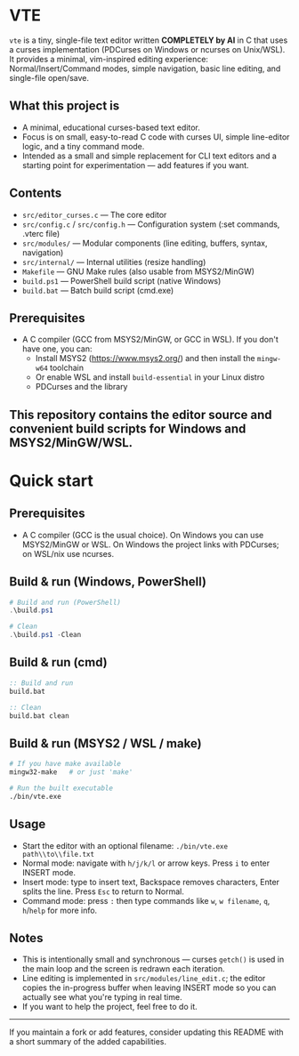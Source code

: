 # VTE

`vte` is a tiny, single-file text editor written **COMPLETELY by AI** in C that uses a curses implementation (PDCurses on Windows or ncurses on Unix/WSL).
It provides a minimal, vim-inspired editing experience: Normal/Insert/Command modes, simple navigation, basic line editing, and single-file open/save.

## What this project is

- A minimal, educational curses-based text editor.
- Focus is on small, easy-to-read C code with curses UI, simple line-editor logic, and a tiny command mode.
- Intended as a small and simple replacement for CLI text editors and a starting point for experimentation — add features if you want.

## Contents

- `src/editor_curses.c` — The core editor
- `src/config.c` / `src/config.h` — Configuration system (:set commands, .vterc file)
- `src/modules/` — Modular components (line editing, buffers, syntax, navigation)
- `src/internal/` — Internal utilities (resize handling)
- `Makefile` — GNU Make rules (also usable from MSYS2/MinGW)
- `build.ps1` — PowerShell build script (native Windows)
- `build.bat` — Batch build script (cmd.exe)

## Prerequisites

- A C compiler (GCC from MSYS2/MinGW, or GCC in WSL). If you don't have one, you can:
  - Install MSYS2 (https://www.msys2.org/) and then install the `mingw-w64` toolchain
  - Or enable WSL and install `build-essential` in your Linux distro
  - PDCurses and the library

## This repository contains the editor source and convenient build scripts for Windows and MSYS2/MinGW/WSL.

# Quick start

## Prerequisites

- A C compiler (GCC is the usual choice). On Windows you can use MSYS2/MinGW or WSL. On Windows the project links with PDCurses; on WSL/nix use ncurses.

## Build & run (Windows, PowerShell)

```powershell
# Build and run (PowerShell)
.\build.ps1

# Clean
.\build.ps1 -Clean
```

## Build & run (cmd)

```bat
:: Build and run
build.bat

:: Clean
build.bat clean
```

## Build & run (MSYS2 / WSL / make)

```bash
# If you have make available
mingw32-make   # or just 'make'

# Run the built executable
./bin/vte.exe
```

## Usage

- Start the editor with an optional filename: `./bin/vte.exe path\\to\\file.txt`
- Normal mode: navigate with `h/j/k/l` or arrow keys. Press `i` to enter INSERT mode.
- Insert mode: type to insert text, Backspace removes characters, Enter splits the line. Press `Esc` to return to Normal.
- Command mode: press `:` then type commands like `w`, `w filename`, `q`, `h`/`help` for more info.

## Notes

- This is intentionally small and synchronous — curses `getch()` is used in the main loop and the screen is redrawn each iteration.
- Line editing is implemented in `src/modules/line_edit.c`; the editor copies the in-progress buffer when leaving INSERT mode so you can actually see what you're typing in real time.
- If you want to help the project, feel free to do it.

---

If you maintain a fork or add features, consider updating this README with a short summary of the added capabilities.
